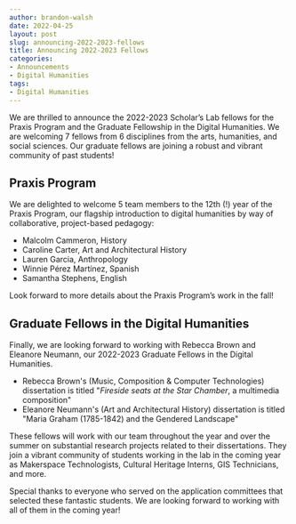 ```yaml
---
author: brandon-walsh
date: 2022-04-25
layout: post
slug: announcing-2022-2023-fellows
title: Announcing 2022-2023 Fellows
categories:
- Announcements
- Digital Humanities
tags:
- Digital Humanities
---
```

We are thrilled to announce the 2022-2023 Scholar’s Lab fellows for the Praxis Program and the Graduate Fellowship in the Digital Humanities. We are welcoming 7 fellows from 6 disciplines from the arts, humanities, and social sciences. Our graduate fellows are joining a robust and vibrant community of past students!

## Praxis Program

We are delighted to welcome 5 team members to the 12th (!) year of the Praxis Program, our flagship introduction to digital humanities by way of collaborative, project-based pedagogy:

*	Malcolm Cammeron, History
*	Caroline Carter, Art and Architectural History
*	Lauren Garcia, Anthropology
*	Winnie Pérez Martínez, Spanish
*	Samantha Stephens, English

Look forward to more details about the Praxis Program’s work in the fall!

## Graduate Fellows in the Digital Humanities

Finally, we are looking forward to working with Rebecca Brown and Eleanore Neumann, our 2022-2023 Graduate Fellows in the Digital Humanities.

*	Rebecca Brown's (Music, Composition & Computer Technologies) dissertation is titled "*Fireside seats at the Star Chamber*, a multimedia composition"
*	Eleanore Neumann's (Art and Architectural History) dissertation is titled "Maria Graham (1785-1842) and the Gendered Landscape"

These fellows will work with our team throughout the year and over the summer on substantial research projects related to their dissertations. They join a vibrant community of students working in the lab in the coming year as Makerspace Technologists, Cultural Heritage Interns, GIS Technicians, and more.

Special thanks to everyone who served on the application committees that selected these fantastic students. We are looking forward to working with all of them in the coming year!
